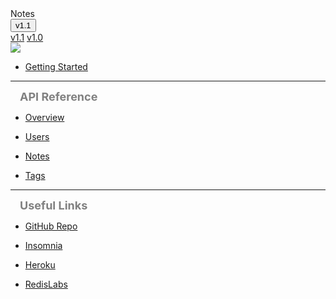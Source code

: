 <!-- 
  The version links will only work with GitHub pages, localhost will go to GitHub as well.
  https://wkande.github.io/notes-docs-v1.0/ - must end with / or preload might look for an MD file 
-->
  <div id="notesTitle">Notes
    <div class="dropdown">
      <button class="dropbtn"><sub style="font-size:small;">v1.1 <i class="fa fa-caret-down"></i></sub></button>  
      <div class="dropdown-content">
          <a href="https://wkande.github.io/notes-docs-v1.1/">v1.1</a>
          <a href="https://wkande.github.io/notes-docs-v1.0/">v1.0</a>
      </div>
    </div>
  </div>
  
  <img id="notesLogo" src="assets/frog.png">

<!-- IMPORTANT NOTES -->
<!-- The lines below must be double spaced for the collapsing menu behavior -->
<!-- Menu lines need to be indented 1 tab. This makes them highlight when click on from another menu line -->
<!-- If you have a link to the homepage in the sidebar and want it to be shown as active when accessing the root url, make sure to update your sidebar accordingly: [](/)-->

  - [Getting Started](/)

---

<div style="margin-left:15px;;font-size:large;color:gray;font-weight:bold;">API Reference</div>


  - [Overview](APIs/overview.md)


  - [Users](APIs/users.md)


  - [Notes](APIs/notes.md)


  - [Tags](APIs/tags.md)
  
---

<div style="margin-left:15px;;font-size:large;color:gray;font-weight:bold;">Useful Links</div>

- [GitHub Repo](https://github.com/wkande/notes)

- [Insomnia](https://insomnia.rest)

- [Heroku](https://www.heroku.com)

- [RedisLabs](https://redislabs.com)
